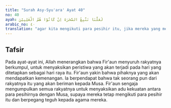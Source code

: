 ```yaml
---
title: "Surah Asy-Syu'ara' Ayat 40"
no: 40
ayah: لَعَلَّنَا نَتَّبِعُ السَّحَرَةَ اِنْ كَانُوْا هُمُ الْغٰلِبِيْنَ  
arabic_no: ٤٠
translation: "agar kita mengikuti para pesihir itu, jika mereka yang menang.”"
---
```


## Tafsir

Pada ayat-ayat ini, Allah menerangkan bahwa Fir'aun menyuruh rakyatnya berkumpul, untuk menyaksikan peristiwa yang akan terjadi pada hari yang ditetapkan sebagai hari raya itu. Fir'aun yakin bahwa pihaknya yang akan mendapatkan kemenangan. Ia berpendapat bahwa tak seorang pun dari rakyatnya itu yang akan beriman kepada Musa. Fir'aun sengaja mengumpulkan semua rakyatnya untuk menyaksikan adu kekuatan antara para pesihirnya dengan Musa, supaya mereka tetap mengikuti para pesihir itu dan berpegang teguh kepada agama mereka.